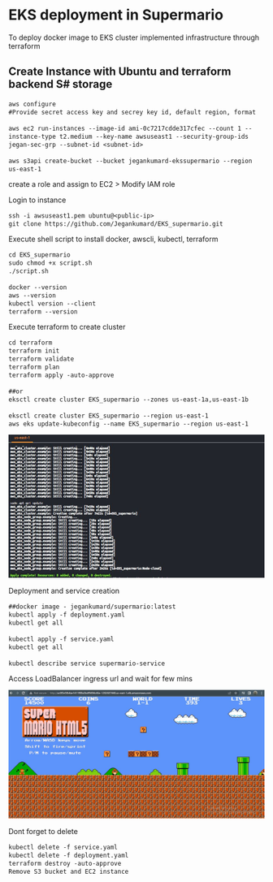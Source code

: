 # EKS deployment in Supermario
To deploy docker image to EKS cluster implemented infrastructure through terraform

## Create Instance with Ubuntu and terraform backend S# storage
```
aws configure 
#Provide secret access key and secrey key id, default region, format

aws ec2 run-instances --image-id ami-0c7217cdde317cfec --count 1 --instance-type t2.medium --key-name awsuseast1 --security-group-ids jegan-sec-grp --subnet-id <subnet-id>

aws s3api create-bucket --bucket jegankumard-ekssupermario --region us-east-1
```
create a role and assign to EC2 > Modify IAM role

Login to instance
```
ssh -i awsuseast1.pem ubuntu@<public-ip>
git clone https://github.com/Jegankumard/EKS_supermario.git

```
Execute shell script to install docker, awscli, kubectl, terraform
```
cd EKS_supermario
sudo chmod +x script.sh
./script.sh

docker --version
aws --version
kubectl version --client
terraform --version
```
Execute terraform to create cluster
```
cd terraform
terraform init
terraform validate
terraform plan
terraform apply -auto-approve
 
##or
eksctl create cluster EKS_supermario --zones us-east-1a,us-east-1b

eksctl create cluster EKS_supermario --region us-east-1
aws eks update-kubeconfig --name EKS_supermario --region us-east-1
```

![alt text](https://raw.githubusercontent.com/Jegankumard/EKS_supermario/main/terraform_resource_created.JPG)

Deployment and service creation
``` 
##docker image - jegankumard/supermario:latest
kubectl apply -f deployment.yaml
kubectl get all

kubectl apply -f service.yaml
kubectl get all

kubectl describe service supermario-service
```

Access LoadBalancer ingress url and wait for few mins

![alt text](https://raw.githubusercontent.com/Jegankumard/EKS_supermario/main/Mario_deployment.JPG)

Dont forget to delete
```
kubectl delete -f service.yaml
kubectl delete -f deployment.yaml
terraform destroy -auto-approve
Remove S3 bucket and EC2 instance
```
